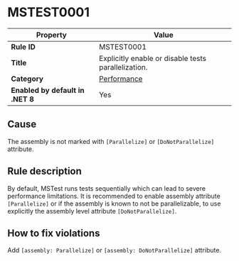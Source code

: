 # MSTEST0001

| Property                            | Value                                               |
|-------------------------------------|-----------------------------------------------------|
| **Rule ID**                         | MSTEST0001                                          |
| **Title**                           | Explicitly enable or disable tests parallelization. |
| **Category**                        | [Performance](performance-warnings.md)              |
| **Enabled by default in .NET 8**    | Yes                                                 |

## Cause

The assembly is not marked with `[Parallelize]` or `[DoNotParallelize]` attribute.

## Rule description

By default, MSTest runs tests sequentially which can lead to severe performance limitations. It is recommended to enable assembly attribute `[Parallelize]` or if the assembly is known to not be parallelizable, to use explicitly the assembly level attribute `[DoNotParallelize]`.

## How to fix violations

Add `[assembly: Parallelize]` or `[assembly: DoNotParallelize]` attribute.

